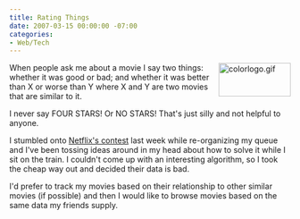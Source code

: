 ```yaml
---
title: Rating Things
date: 2007-03-15 00:00:00 -07:00
categories:
- Web/Tech
---
```


<p><img src="http://notes.torrez.org//images/colorlogo.gif" border="0" height="60" width="129" alt="colorlogo.gif" align="right" />When people ask me about a movie I say two things: whether it was good or bad; and whether it was better than X or worse than Y where X and Y are two movies that are similar to it.</p>

<p>I never say FOUR STARS! Or NO STARS! That's just silly and not helpful to anyone.</p>

<p>I stumbled onto <a href="http://www.netflixprize.com/">Netflix's contest</a> last week while re-organizing my queue and I've been tossing ideas around in my head about how to solve it while I sit on the train. I couldn't come up with an interesting algorithm, so I took the cheap way out and decided their data is bad.</p>

<p>I'd prefer to track my movies based on their relationship to other similar movies (if possible) and then I would like to browse movies based on the same data my friends supply. </p>
